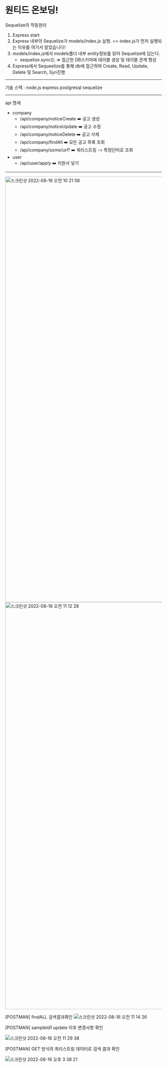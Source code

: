 # 원티드 온보딩!

Sequelize의 작동원리

1. Express start
2. Express 내부의 Sequelize가 models/index.js 실행.  => index.js가 먼저 실행되는 이유를 여기서 알았습니다!
3. models/index.js에서 models폴더 내부 entity정보를 읽어 Sequelize에 담는다.
   - sequelize.sync(); => 접근한 DB스키마에 테이블 생성 및 테이블 관계 형성
4. Express에서 Sequeelize를 통해 db에 접근하여 Create, Read, Update, Delete 및 Search, Syn진행

-----

기술 스택 : node.js express postgresql sequelize

-----
api 명세 
- company
   - /api/company/noticeCreate    :arrow_right: 공고 생성
   - /api/company/noticeUpdate    :arrow_right: 공고 수정
   - /api/company/noticeDelete    :arrow_right: 공고 삭제
   - /api/company/findAll   :arrow_right: 모든 공고 목록 조회
   - /api/company/some/url? :arrow_right: 쿼리스트링 -> 특정단어로 조회
- user
   - /api/user/apply        :arrow_right: 지원서 넣기
-----

<img width="1363" alt="스크린샷 2022-08-16 오전 10 21 58" src="https://user-images.githubusercontent.com/55525574/184778853-ac75364a-ce68-49b2-9df7-11e63ac8f458.png">

<img width="1304" alt="스크린샷 2022-08-16 오전 11 12 28" src="https://user-images.githubusercontent.com/55525574/184783767-fe14c50d-c683-4c1b-bce9-04b62d91f9d8.png">

[POSTMAN] findALL 검색결과확인
![스크린샷 2022-08-16 오전 11 14 26](https://user-images.githubusercontent.com/55525574/184783987-5e211dbd-f655-4e84-9a5e-f9af3a0decce.png)

[POSTMAN] sampleId1 update 이후 변경사항 확인 

![스크린샷 2022-08-16 오전 11 29 38](https://user-images.githubusercontent.com/55525574/184785564-c9766557-3a3e-4b95-9785-a15dc9ea21ed.png)

[POSTMAN] GET 방식의 쿼리스트링 데이터로 검색 결과 확인

![스크린샷 2022-08-16 오후 3 38 21](https://user-images.githubusercontent.com/55525574/184813780-2fb5ee7b-87bc-4622-9417-f40521d72c2e.png)
